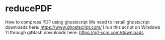 # reducePDF 
How to compress PDF using ghostscript 
We need to install ghostscript downloads here: https://www.ghostscript.com/
I run this script on Windows 11 through gitBash downloads here: https://git-scm.com/downloads


